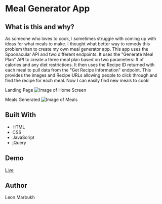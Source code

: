 # Meal Generator App
## What is this and why?
As someone who loves to cook, I sometimes struggle with coming up with ideas for what meals to make.
I thought what better way to remedy this problem than to create my own meal generator app. This app
uses the Spoonacular API and two different endpoints. It uses the "Generate Meal Plan" API to create a three meal plan based
on two parameters: # of calories and any diet restrictions. It then uses the Recipe ID returned with each meal to pull data from the "Get Recipe Information" endpoint. This provides the images and Recipe URLs allowing people to click through and find the recipe for each meal.
Now I can easily find new meals to cook!

Landing Page
![Image of Home Screen](https://i.ibb.co/p1c1865/Daily-Meal-Gen-App-Screenshot.png)

Meals Generated
![Image of Meals](https://i.ibb.co/mJ0wkyh/Meal-Gen-App-Meals.png)

## Built With
* HTML
* CSS
* JavaScript
* jQuery

## Demo
[Live](https://lyunya.github.io/Meal_Gen_App/)

## Author
Leon Marbukh
